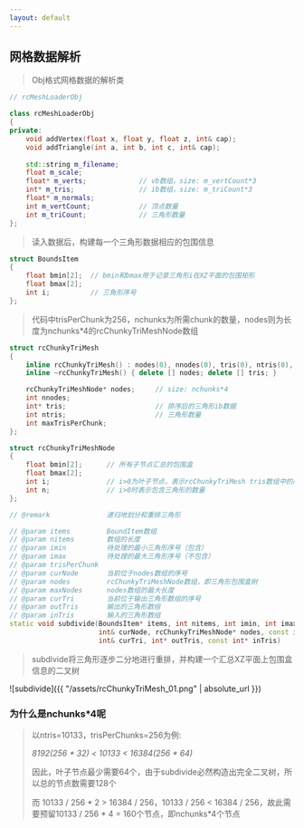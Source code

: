 ```yaml
---
layout: default
---
```


## [](header-2) 网格数据解析

> Obj格式网格数据的解析类

```cpp
// rcMeshLoaderObj

class rcMeshLoaderObj
{
private:
    void addVertex(float x, float y, float z, int& cap);
    void addTriangle(int a, int b, int c, int& cap);
    
    std::string m_filename;
    float m_scale;  
    float* m_verts;             // vb数组，size: m_vertCount*3
    int* m_tris;                // ib数组，size: m_triCount*3
    float* m_normals;
    int m_vertCount;            // 顶点数量
    int m_triCount;             // 三角形数量
};
```

> 读入数据后，构建每一个三角形数据相应的包围信息

```cpp
struct BoundsItem
{
    float bmin[2];  // bmin和bmax用于记录三角形i在XZ平面的包围矩形
    float bmax[2];
    int i;          // 三角形序号
};
```

> 代码中trisPerChunk为256，nchunks为所需chunk的数量，nodes则为长度为nchunks*4的rcChunkyTriMeshNode数组

```cpp
struct rcChunkyTriMesh
{
    inline rcChunkyTriMesh() : nodes(0), nnodes(0), tris(0), ntris(0), maxTrisPerChunk(0) {};
    inline ~rcChunkyTriMesh() { delete [] nodes; delete [] tris; }

    rcChunkyTriMeshNode* nodes;     // size: nchunks*4
    int nnodes;
    int* tris;                      // 排序后的三角形ib数据
    int ntris;                      // 三角形数量
    int maxTrisPerChunk;
};
```


```cpp
struct rcChunkyTriMeshNode
{
    float bmin[2];      // 所有子节点汇总的包围盒
    float bmax[2];      
    int i;              // i>0为叶子节点，表示rcChunkyTriMesh tris数组中的序号，i<0为中间控制节点
    int n;              // i>0时表示包含三角形的数量
};
```

```cpp
// @remark              递归地划分和重排三角形

// @param items         BoundItem数组
// @param nitems        数组的长度
// @param imin          待处理的最小三角形序号（包含）
// @param imax          待处理的最大三角形序号（不包含）
// @param trisPerChunk
// @param curNode       当前位于nodes数组的序号
// @param nodes         rcChunkyTriMeshNode数组，即三角形包围盒树
// @param maxNodes      nodes数组的最大长度
// @param curTri        当前位于输出三角形数组的序号
// @param outTris       输出的三角形数组
// @param inTris        输入的三角形数组
static void subdivide(BoundsItem* items, int nitems, int imin, int imax, int trisPerChunk,
                      int& curNode, rcChunkyTriMeshNode* nodes, const int maxNodes,
                      int& curTri, int* outTris, const int* inTris)
```

> subdivide将三角形逐步二分地进行重排，并构建一个汇总XZ平面上包围盒信息的二叉树

![subdivide]({{ "/assets/rcChunkyTriMesh_01.png" | absolute_url }})


### [](header-3) 为什么是nchunks*4呢

> 以ntris=10133，trisPerChunks=256为例:
>
> _8192(256 * 32) < 10133 < 16384(256 * 64)_
>
> 因此，叶子节点最少需要64个，由于subdivide必然构造出完全二叉树，所以总的节点数需要128个
>
> 而 10133 / 256 * 2 > 16384 / 256，10133 / 256 < 16384 / 256，故此需要预留10133 / 256 * 4 = 160个节点，即nchunks*4个节点